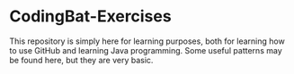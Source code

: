 # CodingBat-Exercises

This repository is simply here for learning purposes, both for
learning how to use GitHub and learning Java programming.  Some
useful patterns may be found here, but they are very basic.
